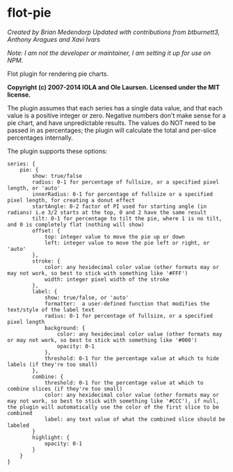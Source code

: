 # flot-pie

_Created by Brian Medendorp
Updated with contributions from btburnett3, Anthony Aragues and Xavi Ivars_

_Note: I am not the developer or maintainer, I am setting it up for use on NPM._

Flot plugin for rendering pie charts.

**Copyright (c) 2007-2014 IOLA and Ole Laursen.**
**Licensed under the MIT license.**

The plugin assumes that each series has a single data value, and that each
value is a positive integer or zero.  Negative numbers don't make sense for a
pie chart, and have unpredictable results.  The values do NOT need to be
passed in as percentages; the plugin will calculate the total and per-slice
percentages internally.

The plugin supports these options:

```
series: {
    pie: {
        show: true/false
        radius: 0-1 for percentage of fullsize, or a specified pixel length, or 'auto'
        innerRadius: 0-1 for percentage of fullsize or a specified pixel length, for creating a donut effect
        startAngle: 0-2 factor of PI used for starting angle (in radians) i.e 3/2 starts at the top, 0 and 2 have the same result
        tilt: 0-1 for percentage to tilt the pie, where 1 is no tilt, and 0 is completely flat (nothing will show)
        offset: {
            top: integer value to move the pie up or down
            left: integer value to move the pie left or right, or 'auto'
        },
        stroke: {
            color: any hexidecimal color value (other formats may or may not work, so best to stick with something like '#FFF')
            width: integer pixel width of the stroke
        },
        label: {
            show: true/false, or 'auto'
            formatter:  a user-defined function that modifies the text/style of the label text
            radius: 0-1 for percentage of fullsize, or a specified pixel length
            background: {
                color: any hexidecimal color value (other formats may or may not work, so best to stick with something like '#000')
                opacity: 0-1
            },
            threshold: 0-1 for the percentage value at which to hide labels (if they're too small)
        },
        combine: {
            threshold: 0-1 for the percentage value at which to combine slices (if they're too small)
            color: any hexidecimal color value (other formats may or may not work, so best to stick with something like '#CCC'), if null, the plugin will automatically use the color of the first slice to be combined
            label: any text value of what the combined slice should be labeled
        }
        highlight: {
            opacity: 0-1
        }
    }
}
```